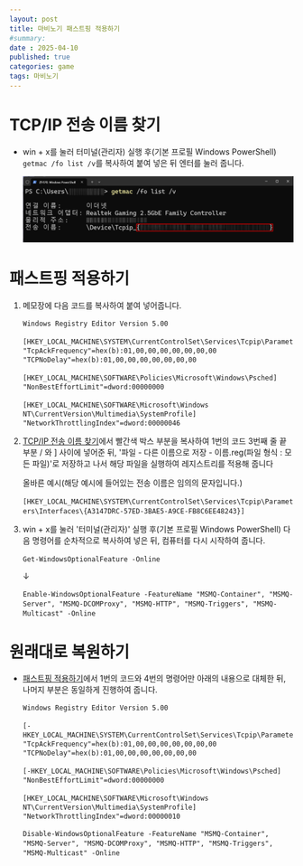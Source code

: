 ```yaml
---
layout: post
title: 마비노기 패스트핑 적용하기
#summary:
date : 2025-04-10
published: true
categories: game
tags: 마비노기
---
```

# TCP/IP 전송 이름 찾기

- win + x를 눌러 터미널(관리자) 실행 후(기본 프로필 Windows PowerShell) `getmac /fo list /v`를 복사하여 붙여 넣은 뒤 엔터를 눌러 줍니다.

    ![](/assets/MabinogiFastPing/1.png)

# 패스트핑 적용하기

1. 메모장에 다음 코드를 복사하여 붙여 넣어줍니다.

    ```
    Windows Registry Editor Version 5.00

    [HKEY_LOCAL_MACHINE\SYSTEM\CurrentControlSet\Services\Tcpip\Parameters\Interfaces\]
    "TcpAckFrequency"=hex(b):01,00,00,00,00,00,00,00
    "TCPNoDelay"=hex(b):01,00,00,00,00,00,00,00

    [HKEY_LOCAL_MACHINE\SOFTWARE\Policies\Microsoft\Windows\Psched]
    "NonBestEffortLimit"=dword:00000000

    [HKEY_LOCAL_MACHINE\SOFTWARE\Microsoft\Windows NT\CurrentVersion\Multimedia\SystemProfile]
    "NetworkThrottlingIndex"=dword:00000046
    ```

2. [TCP/IP 전송 이름 찾기](#tcpip-전송-이름-찾기)에서 빨간색 박스 부분을 복사하여 1번의 코드 3번째 줄 끝부분 / 와 ] 사이에 넣어준 뒤, '파일 - 다른 이름으로 저장 - 이름.reg(파일 형식 : 모든 파일)'로 저장하고 나서 해당 파일을 실행하여 레지스트리를 적용해 줍니다

    올바른 예시(해당 예시에 들어있는 전송 이름은 임의의 문자입니다.)

    `[HKEY_LOCAL_MACHINE\SYSTEM\CurrentControlSet\Services\Tcpip\Parameters\Interfaces\{A3147DRC-57ED-3BAE5-A9CE-FB8C6EE48243}]`

3. win + x를 눌러 '터미널(관리자)' 실행 후(기본 프로필 Windows PowerShell) 다음 명령어를 순차적으로 복사하여 넣은 뒤, 컴퓨터를 다시 시작하여 줍니다.

    `Get-WindowsOptionalFeature -Online`

    ↓

    `Enable-WindowsOptionalFeature -FeatureName "MSMQ-Container", "MSMQ-Server", "MSMQ-DCOMProxy", "MSMQ-HTTP", "MSMQ-Triggers", "MSMQ-Multicast" -Online`

# 원래대로 복원하기

- [패스트핑 적용하기](#패스트핑-적용하기)에서 1번의 코드와 4번의 명령어만 아래의 내용으로 대체한 뒤, 나머지 부분은 동일하게 진행하여 줍니다.

    ```
    Windows Registry Editor Version 5.00

    [-HKEY_LOCAL_MACHINE\SYSTEM\CurrentControlSet\Services\Tcpip\Parameters\Interfaces\]
    "TcpAckFrequency"=hex(b):01,00,00,00,00,00,00,00
    "TCPNoDelay"=hex(b):01,00,00,00,00,00,00,00

    [-HKEY_LOCAL_MACHINE\SOFTWARE\Policies\Microsoft\Windows\Psched]
    "NonBestEffortLimit"=dword:00000000

    [HKEY_LOCAL_MACHINE\SOFTWARE\Microsoft\Windows NT\CurrentVersion\Multimedia\SystemProfile]
    "NetworkThrottlingIndex"=dword:00000010
    ```

    `Disable-WindowsOptionalFeature -FeatureName "MSMQ-Container", "MSMQ-Server", "MSMQ-DCOMProxy", "MSMQ-HTTP", "MSMQ-Triggers", "MSMQ-Multicast" -Online`